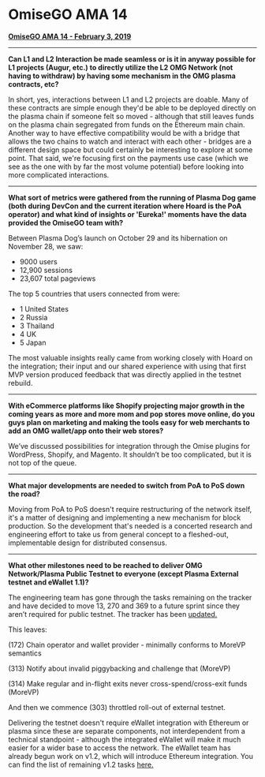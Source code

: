 # OmiseGO AMA 14
**[OmiseGO AMA 14 - February 3, 2019]()**

***

**Can L1 and L2 Interaction be made seamless or is it in anyway possible for L1 projects (Augur, etc.) to directly utilize the L2 OMG Network (not having to withdraw) by having some mechanism in the OMG plasma contracts, etc?**

In short, yes, interactions between L1 and L2 projects are doable. Many of these contracts are simple enough they'd be able to be deployed directly on the plasma chain if someone felt so moved - although that still leaves funds on the plasma chain segregated from funds on the Ethereum main chain. Another way to have effective compatibility would be with a bridge that allows the two chains to watch and interact with each other - bridges are a different design space but could certainly be interesting to explore at some point. That said, we're focusing first on the payments use case (which we see as the one with by far the most volume potential) before looking into more complicated interactions.

---

**What sort of metrics were gathered from the running of Plasma Dog game (both during DevCon and the current iteration where Hoard is the PoA operator) and what kind of insights or 'Eureka!' moments have the data provided the OmiseGO team with?**

Between Plasma Dog’s launch on October 29 and its hibernation on November 28, we saw:

- 9000 users
- 12,900 sessions
- 23,607 total pageviews

The top 5 countries that users connected from were:

- 1 United States
- 2 Russia
- 3 Thailand
- 4 UK
- 5 Japan

The most valuable insights really came from working closely with Hoard on the integration; their input and our shared experience with using that first MVP version produced feedback that was directly applied in the testnet rebuild.

---

**With eCommerce platforms like Shopify projecting major growth in the coming years as more and more mom and pop stores move online, do you guys plan on marketing and making the tools easy for web merchants to add an OMG wallet/app onto their web stores?**

We’ve discussed possibilities for integration through the Omise plugins for WordPress, Shopify, and Magento. It shouldn’t be too complicated, but it is not top of the queue.

---

**What major developments are needed to switch from PoA to PoS down the road?**

Moving from PoA to PoS doesn't require restructuring of the network itself, it's a matter of designing and implementing a new mechanism for block production. So the development that's needed is a concerted research and engineering effort to take us from general concept to a fleshed-out, implementable design for distributed consensus.

---

**What other milestones need to be reached to deliver OMG Network/Plasma Public Testnet to everyone (except Plasma External testnet and eWallet 1.1)?**

The engineering team has gone through the tasks remaining on the tracker and have decided to move 13, 270 and 369 to a future sprint since they aren’t required for public testnet. The tracker has been [updated.](https://github.com/buildOMG/tracker/issues/28)

This leaves:

(172) Chain operator and wallet provider - minimally conforms to MoreVP semantics

(313) Notify about invalid piggybacking and challenge that (MoreVP)

(314) Make regular and in-flight exits never cross-spend/cross-exit funds (MoreVP)

And then we commence (303) throttled roll-out of external testnet.

Delivering the testnet doesn't require eWallet integration with Ethereum or plasma since these are separate components, not interdependent from a technical standpoint - although the integrated eWallet will make it much easier for a wider base to access the network. The eWallet team has already begun work on v1.2, which will introduce Ethereum integration. You can find the list of remaining v1.2 tasks [here.](https://github.com/buildOMG/tracker/issues/35)
